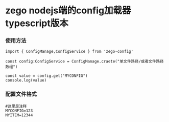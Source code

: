 # zego nodejs端的config加载器 typescript版本
### 使用方法
```
import { ConfigManage,ConfigService } from 'zego-config'

const config:ConfigService = ConfigManage.craete("单文件路径/或者文件路径数组")

const value = config.get("MYCONFIG")
console.log(value)
```

### 配置文件格式
```
#这里是注释
MYCONFIG=123
MYITEM=12344
```